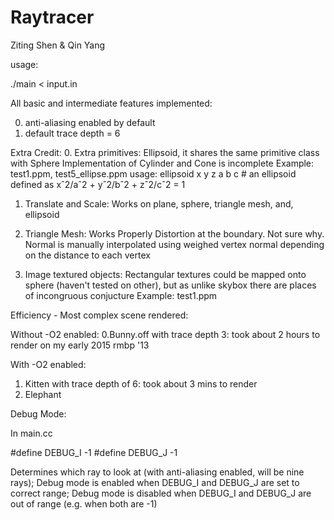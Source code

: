# Raytracer

Ziting Shen & Qin Yang

usage:

./main < input.in

All basic and intermediate features implemented:

0. anti-aliasing enabled by default
1. default trace depth = 6

Extra Credit:
0. Extra primitives:
  Ellipsoid, it shares the same primitive class with Sphere
  Implementation of Cylinder and Cone is incomplete
  Example: test1.ppm, test5_ellipse.ppm
  usage:
  ellipsoid x y z a b c # an ellipsoid defined as xˆ2/aˆ2 + yˆ2/bˆ2 + zˆ2/cˆ2 = 1

1. Translate and Scale:
  Works on plane, sphere, triangle mesh, and, ellipsoid

2. Triangle Mesh:
  Works Properly
  Distortion at the boundary. Not sure why.
  Normal is manually interpolated using weighed vertex normal depending on the distance to each vertex

3. Image textured objects:
  Rectangular textures could be mapped onto sphere (haven't tested on other), but as unlike skybox there are places of incongruous conjucture
  Example: test1.ppm

Efficiency - Most complex scene rendered:

Without -O2 enabled:
0.Bunny.off with trace depth 3: took about 2 hours to render on my early 2015 rmbp '13

With -O2 enabled:
1. Kitten with trace depth of 6: took about 3 mins to render
2. Elephant

Debug Mode:

In main.cc

#define DEBUG_I                   -1
#define DEBUG_J                   -1

Determines which ray to look at (with anti-aliasing enabled, will be nine rays);
Debug mode is enabled when DEBUG_I and DEBUG_J are set to correct range;
Debug mode is disabled when DEBUG_I and DEBUG_J are out of range (e.g. when both are -1)
